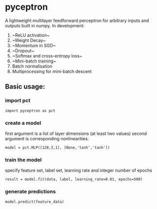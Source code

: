 # pyceptron
A lightweight multilayer feedforward perceptron for arbitrary inputs and outputs built in numpy. In development:

1. ~ReLU activation~
2. ~Weight Decay~
3. ~Momentum in SGD~
4. ~Dropout~
5. ~Softmax and cross-entropy loss~
6. ~Mini-batch training~
7. Batch normalisation
8. Multiprocessing for mini-batch descent

## Basic usage:

### import pct
`import pyceptron as pct`

### create a model
first argument is a list of layer dimensions (at least two values) second argument is corresponding nonlinearities.

`model = pct.MLP([128,3,1], [None,'tanh','tanh'])`

### train the model
specify feature set, label set, learning rate and integer number of epochs

`result = model.fit(data, label, learning_rate=0.01, epochs=500)`

### generate predictions
`model.predict(feature_data)`
